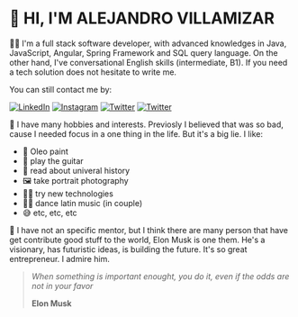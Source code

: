 # 👋 HI, I'M ALEJANDRO VILLAMIZAR 
👨‍💻 I'm a full stack software developer, with advanced knowledges in Java, JavaScript, Angular, Spring Framework and SQL query language. On the other hand, I've conversational English skills (intermediate, B1). If you need a tech solution does not hesitate to write me. 

You can still contact me by: 

[![LinkedIn](https://img.shields.io/twitter/url?color=%230077b5&label=LinkedIn&logo=LinkedIn&logoColor=%230077b5&style=social&url=https%3A%2F%2Fwww.linkedin.com%2Fin%2Fvillamzr%2F)](https://www.linkedin.com/in/villamzr/)
[![Instagram](https://img.shields.io/twitter/url?color=%23ca4b68&label=Instagram&logo=Instagram&logoColor=%23ca4b68&style=social&url=https%3A%2F%2Fwww.instagram.com%2Fvillamzr%2F)](https://www.instagram.com/villamzr/)
[![Twitter](https://img.shields.io/twitter/url?color=%231da1f2&label=Twitter&logo=Twitter&logoColor=%231da1f2&style=social&url=https%3A%2F%2Ftwitter.com%2Fvillamzr)](https://twitter.com/villamzr)
[![Twitter](https://img.shields.io/twitter/url?color=%20%23f14336&label=Gmail&logo=gmail&logoColor=%20%23f14336&style=social&url=https%3A%2F%2Fmail.google.com%2Fmail%2Fu%2F0%2F%3Ftab%3Drm%23inbox%3Fcompose%3DGTvVlcRzDsMwzKlVCzFKzplkfQbKLtGcCMcjjjQTPqZcCfBPzGwZdjjmzNCPPNVRlFZkFFHTrJqKh)](https://mail.google.com/mail/u/0/?tab=rm#inbox?compose=DmwnWrRpfDZdqWcKxDnKjKlPpQRxQFGRcqrNjdDHfNglkqrLsjfWbRdDNqWLNnGqzHrBQjrCkzbB)

🤩 I have many hobbies and interests. Previosly I believed that was so bad, cause I needed focus in a one thing in the life. But it's a big lie. I like:
- 🎨 Oleo paint
- 🎸 play the guitar
- 📖 read about univeral history
- 🖼️ take portrait photography
- 🧑‍💻 try new technologies
- 🕺💃 dance latin music (in couple)
- 😅 etc, etc, etc

🚀 I have not an specific mentor, but I think there are many person that have get contribute good stuff to the world, Elon Musk is one them. He's a visionary, has futuristic ideas, is building the future. It's so great entrepreneur. I admire him.

> _When something is important enought,
> you do it, even if the odds 
> are not in your favor_
> 
> **Elon Musk**


